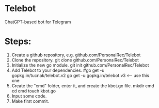 # Telebot
ChatGPT-based bot for Telegram


# Steps:

1. Create a github repository, e.g. github.com/PersonalRec/Telebot
2. Clone the repository.
    git clone github.com/PersonalRec/Telebot
3. Initialize the new go module.
    git init github.com/PersonalRec/Telebot
4. Add Telebot to your dependencies.
    #go get -u gopkg.in/tucnak/telebot.v2
    go get -u gopkg.in/telebot.v3  <-- use this one
5. Create the "cmd" folder, enter it, and create the kbot.go file.
    mkdir cmd
    cd cmd
    touch kbot.go
6. Input some code.
7. Make first commit.

